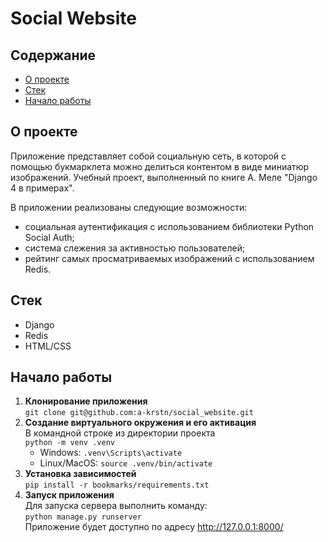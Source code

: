 # Social Website

## Содержание
- [О проекте](#о-проекте)
- [Стек](#стек)
- [Начало работы](#начало-работы)

## О проекте
Приложение представляет собой социальную сеть, в которой с помощью букмарклета можно делиться контентом в виде миниатюр изображений.
Учебный проект, выполненный по книге А. Меле "Django 4 в примерах".

В приложении реализованы следующие возможности:
- социальная аутентификация с использованием библиотеки Python Social Auth;
- система слежения за активностью пользователей;
- рейтинг самых просматриваемых  изображений с использованием Redis.

## Стек
- Django
- Redis
- HTML/CSS

## Начало работы
1. **Клонирование приложения**<br>
   `git clone git@github.com:a-krstn/social_website.git`
2. **Создание виртуального окружения и его активация**<br>
   В командной строке из директории проекта<br>
   `python -m venv .venv`<br>
   - Windows: `.venv\Scripts\activate`<br>
   - Linux/MacOS: `source .venv/bin/activate`
3. **Установка зависимостей**<br>
   `pip install -r bookmarks/requirements.txt`
4. **Запуск приложения**<br>
   Для запуска сервера выполнить команду:<br>
   `python manage.py runserver`<br>
   Приложение будет доступно по адресу http://127.0.0.1:8000/
